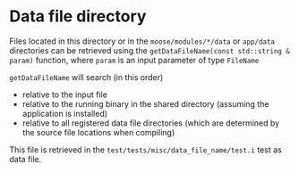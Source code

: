 # Data file directory

Files located in this directory or in the `moose/modules/*/data` or `app/data` directories
can be retrieved using the `getDataFileName(const std::string & param)` function, where
`param` is an input parameter of type `FileName`

`getDataFileName` will search (in this order)

- relative to the input file
- relative to the running binary in the shared directory (assuming the application is installed)
- relative to all registered data file directories (which are determined by the source file locations when compiling)

This file is retrieved in the `test/tests/misc/data_file_name/test.i` test as data file.
